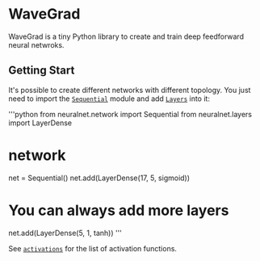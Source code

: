 # WaveGrad 

WaveGrad is a tiny Python library to create and train deep feedforward neural netwroks.

## Getting Start

It's possible to create different networks with different topology. You just need to import the [`Sequential`](https://github.com/vlnraf/WaveGrad/blob/master/neuralnet/network.py) module and add [`Layers`](https://github.com/vlnraf/WaveGrad/blob/master/neuralnet/layers.py) into it:

'''python
from neuralnet.network import Sequential
from neuralnet.layers import LayerDense

# network
net = Sequential()
net.add(LayerDense(17, 5, sigmoid))
# You can always add more layers
net.add(LayerDense(5, 1, tanh))
'''

See [`activations`](https://github.com/vlnraf/WaveGrad/blob/master/neuralnet/activations.py) for the list of activation functions.
